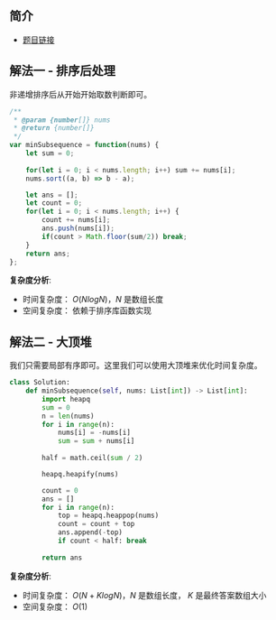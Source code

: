  
 
 
## 简介
- [题目链接](https://leetcode-cn.com/problems/minimum-subsequence-in-non-increasing-order/)

## 解法一 - 排序后处理
非递增排序后从开始开始取数判断即可。

```javascript
/**
 * @param {number[]} nums
 * @return {number[]}
 */
var minSubsequence = function(nums) {
    let sum = 0;
    
    for(let i = 0; i < nums.length; i++) sum += nums[i];
    nums.sort((a, b) => b - a);

    let ans = [];
    let count = 0;
    for(let i = 0; i < nums.length; i++) {
        count += nums[i];
        ans.push(nums[i]);
        if(count > Math.floor(sum/2)) break;
    }
    return ans;
};
```

**复杂度分析**:
- 时间复杂度： $O(NlogN)$，$N$ 是数组长度
- 空间复杂度： 依赖于排序库函数实现

## 解法二 - 大顶堆
我们只需要局部有序即可。这里我们可以使用大顶堆来优化时间复杂度。

```python
class Solution:
    def minSubsequence(self, nums: List[int]) -> List[int]:
        import heapq
        sum = 0
        n = len(nums)
        for i in range(n):
            nums[i] = -nums[i]
            sum = sum + nums[i]
        
        half = math.ceil(sum / 2)

        heapq.heapify(nums)

        count = 0
        ans = []
        for i in range(n):
            top = heapq.heappop(nums)
            count = count + top
            ans.append(-top)
            if count < half: break
        
        return ans
```
**复杂度分析**:
- 时间复杂度： $O(N+KlogN)$，$N$ 是数组长度， $K$ 是最终答案数组大小
- 空间复杂度： $O(1)$